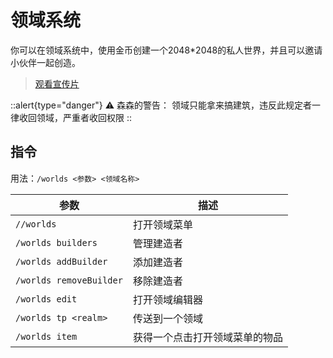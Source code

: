 # 领域系统

你可以在领域系统中，使用金币创建一个2048*2048的私人世界，并且可以邀请小伙伴一起创造。

> [观看宣传片](https://www.bilibili.com/video/BV1M44y1Q7hA/)

::alert{type="danger"}
⚠ 森森的警告：
领域只能拿来搞建筑，违反此规定者一律收回领域，严重者收回权限
::

## 指令


用法：`/worlds <参数> <领域名称>`

参数 | 描述
--- | ---
`//worlds` | 打开领域菜单
`/worlds builders` | 管理建造者
`/worlds addBuilder` | 添加建造者
`/worlds removeBuilder` | 移除建造者
`/worlds edit` | 打开领域编辑器
`/worlds tp <realm>` | 传送到一个领域
`/worlds item` | 获得一个点击打开领域菜单的物品

